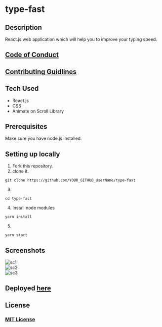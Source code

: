 # type-fast

## Description
React.js web application which will help you to improve your typing speed.

## [Code of Conduct](https://github.com/MukulKolpe/type-fast/blob/main/CODE_OF_CONDUCT.md)

## [Contributing Guidlines](https://github.com/MukulKolpe/type-fast/blob/main/CONTRIBUTING.md)


## Tech Used
- React.js
- CSS
- Animate on Scroll Library



## Prerequisites

Make sure you have node.js installed.


## Setting up locally
1. Fork this repository.
2. clone it.
 ```
 git clone https://github.com/YOUR_GITHUB_UserName/type-fast
 ```
3. 
 ```
 cd type-fast
 ```
4. Install node modules
 ```
 yarn install
 ```
5. 
 ```
 yarn start
 ```

   
## Screenshots

![sc1](https://user-images.githubusercontent.com/78664749/137531573-0db40d2d-c7b6-4eca-b655-32c83ab95321.png)  
![sc2](https://user-images.githubusercontent.com/78664749/137531629-cbe8f0f6-113f-4e60-a5ad-1fff019fe9c3.png)  
![sc3](https://user-images.githubusercontent.com/78664749/137531648-8b25c1e6-d05a-4946-9621-4ad5c4ccbca9.png)  


## Deployed [here](https://type-fast-bymukul.netlify.app/)

## License

### [MIT License](https://github.com/MukulKolpe/type-fast/blob/main/LICENSE)
